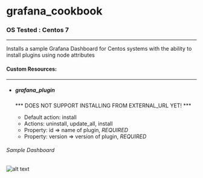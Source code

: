 # grafana_cookbook


### OS Tested : Centos 7
__________


Installs a sample Grafana Dashboard for Centos systems with the ability to install plugins using node attributes


#### Custom Resources:
______________________
* ##### grafana_plugin

	*** DOES NOT SUPPORT INSTALLING FROM EXTERNAL_URL YET! ***
	* Default action: install
	* Actions: uninstall, update_all, install
	* Property: id => name of plugin, *REQUIRED*
	* Property: version => version of plugin, *REQUIRED*


###### Sample Dashboard
![alt text](https://github.com/agill17/Grafana_cookbook/blob/master/Screen%20Shot%202018-01-26%20at%201.16.37%20AM.png)
